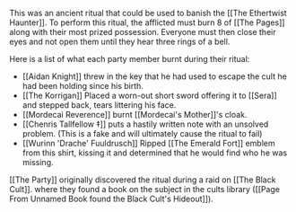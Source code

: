 This was an ancient ritual that could be used to banish the [[The Ethertwist Haunter]]. To perform this ritual, the afflicted must burn 8 of [[The Pages]] along with their most prized possession. Everyone must then close their eyes and not open them until they hear three rings of a bell. 

Here is a list of what each party member burnt during their ritual:
- [[Aidan Knight]] threw in the key that he had used to escape the cult he had been holding since his birth. 
- [[The Korrigan]] Placed a worn-out short sword offering it to [[Sera]] and stepped back, tears littering his face. 
- [[Mordecai Reverence]] burnt [[Mordecai's Mother]]'s cloak.
- [[Chenris Tallfellow ‡]] puts a hastily written note with an unsolved problem. (This is a fake and will ultimately cause the ritual to fail)
- [[Wurinn 'Drache' Fuuldrusch]] Ripped [[The Emerald Fort]] emblem from this shirt, kissing it and determined that he would find who he was missing.

[[The Party]] originally discovered the ritual during a raid on [[The Black Cult]]. where they found a book on the subject in the cults library ([[Page From Unnamed Book found the Black Cult's Hideout]]). 